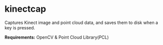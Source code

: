 kinectcap
=========

Captures Kinect image and point cloud data, and saves them to disk when a key is pressed.

**Requirements:** OpenCV & Point Cloud Library(PCL)
